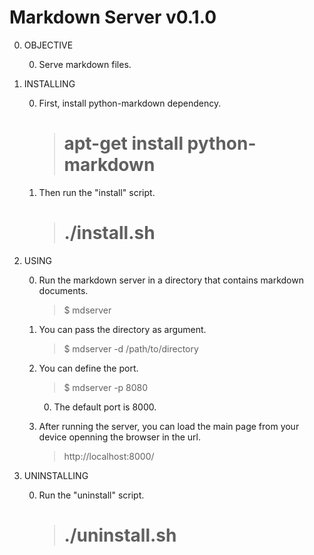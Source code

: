 Markdown Server v0.1.0
======================

0. OBJECTIVE

	0. Serve markdown files.

0. INSTALLING

	0. First, install python-markdown dependency.

		>  # apt-get install python-markdown
	
	0. Then run the "install" script.

		>  # ./install.sh

0. USING

	0. Run the markdown server in a directory that contains markdown
	documents.

		> $ mdserver
	
	0. You can pass the directory as argument.

		> $ mdserver -d /path/to/directory
	
	0. You can define the port.

		> $ mdserver -p 8080
	
		0. The default port is 8000.

	0. After running the server, you can load the main page from your device
	openning the browser in the url.

		> http://localhost:8000/

0. UNINSTALLING

	0. Run the "uninstall" script.

		>  # ./uninstall.sh
